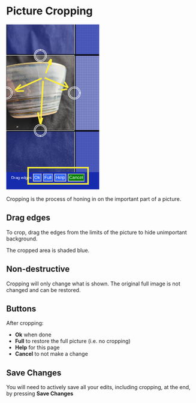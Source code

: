 # Picture Cropping


![Crop](Crop.png)

Cropping is the process of honing in on the important part of a picture.

## Drag edges

To crop, drag the edges from the limits of the picture to hide unimportant background.

The cropped area is shaded blue.

## Non-destructive

Cropping will only change what is shown. The original full image is not changed and can be restored.

## Buttons

After cropping:

* __Ok__ when done
* __Full__ to restore the full picture (i.e. no cropping)
* __Help__ for this page
* __Cancel__ to not make a change

## Save Changes

You will need to actively save all your edits, including cropping, at the end, by pressing __Save Changes__